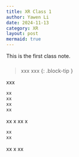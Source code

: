 ```yaml
---
title: XR Class 1
author: Yawen Li
date: 2024-11-13
category: XR
layout: post
mermaid: true
---
```


This is the first class note.

> #####  
>
> xxx
> xxx
{: .block-tip }

xxx

```markdown
xx
xx
xx
xx
```

xx
x
xx
x


```markdown
xx
xx
```

xx
x
xx
